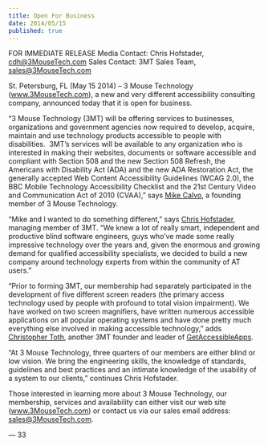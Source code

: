 ```yaml
---
title: Open For Business
date: 2014/05/15
published: true
---
```


FOR IMMEDIATE RELEASE
Media Contact: Chris Hofstader, [cdh@3MouseTech.com](mailto:cdh@3MouseTech.com)
Sales Contact: 3MT Sales Team, [sales@3MouseTech.com](mailto:sales@3MouseTech.com)

St. Petersburg, FL (May 15 2014) – 3 Mouse Technology (www.3MouseTech.com), a new and very different accessibility consulting company, announced today that it is open for business.   

“3 Mouse Technology (3MT) will be offering services to businesses, organizations and government agencies now required to develop, acquire, maintain and use technology products accessible to people with disabilities.  3MT’s services will be available to any organization who is interested in making their websites, documents or software accessible and compliant with Section 508 and the new Section 508 Refresh, the Americans with Disability Act (ADA) and the new ADA Restoration Act, the generally accepted Web Content Accessibility Guidelines (WCAG 2.0), the BBC Mobile Technology Accessibility Checklist and the 21st Century Video and Communication Act of 2010 (CVAA),” says [Mike Calvo](http://3mousetech.com/members/mike), a founding member of 3 Mouse Technology.

“Mike and I wanted to do something different,” says [Chris Hofstader](http://3mousetech.com/members/cdh), managing member of 3MT. “We knew a lot of really smart, independent and productive blind software engineers, guys who’ve made some really impressive technology over the years and, given the enormous and growing demand for qualified accessibility specialists, we decided to build a new company around technology experts from within the community of AT users.”

“Prior to forming 3MT, our membership had separately participated in the development of  five different screen readers (the primary access technology used by people with profound to total vision impairment). We have worked on two screen magnifiers, have written numerous accessible applications on all popular operating systems and have done pretty much everything else involved in making accessible technology,” adds [Christopher Toth](http://3mousetech.com/members/q), another 3MT founder and leader of [GetAccessibleApps](http://www.getaccessibleapps.com).

“At 3 Mouse Technology, three quarters of our members are either blind or low vision. We bring the engineering skills, the knowledge of standards, guidelines and best practices and an intimate knowledge of the usability of a system to our clients,” continues Chris Hofstader.

Those interested in learning more about 3 Mouse Technology, our membership, services and availability can either visit our web site (www.3MouseTech.com) or contact us via our sales email address: sales@3MouseTech.com.

— 33
